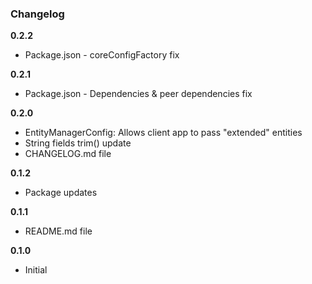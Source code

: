 ### Changelog

**0.2.2**

* Package.json - coreConfigFactory fix

**0.2.1**

* Package.json - Dependencies & peer dependencies fix

**0.2.0**

* EntityManagerConfig: Allows client app to pass "extended" entities
* String fields trim() update
* CHANGELOG.md file

**0.1.2**

* Package updates

**0.1.1**

* README.md file

**0.1.0**

* Initial
